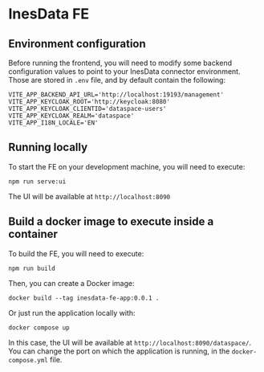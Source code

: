 # InesData FE
## Environment configuration
Before running the frontend, you will need to modify some backend configuration values to point to your InesData connector environment. Those are stored in `.env` file, and
by default contain the following:
```
VITE_APP_BACKEND_API_URL='http://localhost:19193/management'
VITE_APP_KEYCLOAK_ROOT='http://keycloak:8080'
VITE_APP_KEYCLOAK_CLIENTID='dataspace-users'
VITE_APP_KEYCLOAK_REALM='dataspace'
VITE_APP_I18N_LOCALE='EN'
```
## Running locally
To start the FE on your development machine, you will need to execute:
```shell
npm run serve:ui
```
The UI will be available at `http://localhost:8090`
## Build a docker image to execute inside a container
To build the FE, you will need to execute:
```shell
npm run build
```
Then, you can create a Docker image:
```shell
docker build --tag inesdata-fe-app:0.0.1 .
```
Or just run the application locally with:
```shell
docker compose up
```
In this case, the UI will be available at `http://localhost:8090/dataspace/`.
You can change the port on which the application is running, in the `docker-compose.yml` file.